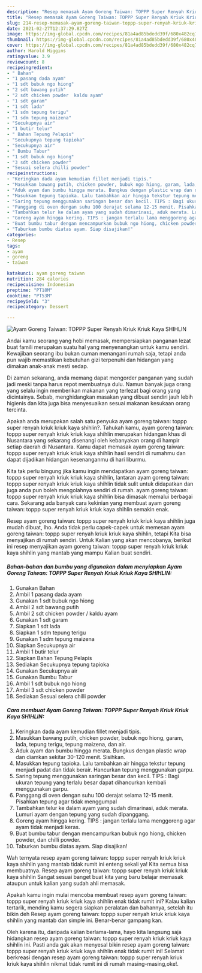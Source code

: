 ```yaml
---
description: "Resep memasak Ayam Goreng Taiwan: TOPPP Super Renyah Kriuk Kriuk Kaya SHIHLIN yang enak dan Mudah Dibuat"
title: "Resep memasak Ayam Goreng Taiwan: TOPPP Super Renyah Kriuk Kriuk Kaya SHIHLIN yang enak dan Mudah Dibuat"
slug: 214-resep-memasak-ayam-goreng-taiwan-toppp-super-renyah-kriuk-kriuk-kaya-shihlin-yang-enak-dan-mudah-dibuat
date: 2021-02-27T12:37:29.827Z
image: https://img-global.cpcdn.com/recipes/81a4ad85bdedd39f/680x482cq70/ayam-goreng-taiwan-toppp-super-renyah-kriuk-kriuk-kaya-shihlin-foto-resep-utama.jpg
thumbnail: https://img-global.cpcdn.com/recipes/81a4ad85bdedd39f/680x482cq70/ayam-goreng-taiwan-toppp-super-renyah-kriuk-kriuk-kaya-shihlin-foto-resep-utama.jpg
cover: https://img-global.cpcdn.com/recipes/81a4ad85bdedd39f/680x482cq70/ayam-goreng-taiwan-toppp-super-renyah-kriuk-kriuk-kaya-shihlin-foto-resep-utama.jpg
author: Harold Higgins
ratingvalue: 3.9
reviewcount: 8
recipeingredient:
- " Bahan"
- "1 pasang dada ayam"
- "1 sdt bubuk ngo hiong"
- "2 sdt bawang putih"
- "2 sdt chicken powder  kaldu ayam"
- "1 sdt garam"
- "1 sdt lada"
- "1 sdm tepung terigu"
- "1 sdm tepung maizena"
- "Secukupnya air"
- "1 butir telur"
- " Bahan Tepung Pelapis"
- "Secukupnya tepung tapioka"
- "Secukupnya air"
- " Bumbu Tabur"
- "1 sdt bubuk ngo hiong"
- "3 sdt chicken powder"
- "Sesuai selera chilli powder"
recipeinstructions:
- "Keringkan dada ayam kemudian fillet menjadi tipis."
- "Masukkan bawang putih, chicken powder, bubuk ngo hiong, garam, lada, tepung terigu, tepung maizena, dan air."
- "Aduk ayam dan bumbu hingga merata. Bungkus dengan plastic wrap dan diamkan sekitar 30-120 menit. Sisihkan."
- "Masukkan tepung tapioka. Lalu tambahkan air hingga tekstur tepung menjadi padat dan tidak berair. Hancurkan tepung menggunakan garpu."
- "Saring tepung menggunakan saringan besar dan kecil. TIPS : Bagi ukuran tepung yang terlalu besar dapat dihancurkan kembali menggunakan garpu."
- "Panggang di oven dengan suhu 100 derajat selama 12-15 menit. Pisahkan tepung agar tidak menggumpal"
- "Tambahkan telur ke dalam ayam yang sudah dimarinasi, aduk merata. Lumuri ayam dengan tepung yang sudah dipanggang."
- "Goreng ayam hingga kering. TIPS : jangan terlalu lama menggoreng agar ayam tidak menjadi keras."
- "Buat bumbu tabur dengan mencampurkan bubuk ngo hiong, chicken powder, dan chilli powder."
- "Taburkan bumbu diatas ayam. Siap disajikan!"
categories:
- Resep
tags:
- ayam
- goreng
- taiwan

katakunci: ayam goreng taiwan 
nutrition: 284 calories
recipecuisine: Indonesian
preptime: "PT18M"
cooktime: "PT53M"
recipeyield: "3"
recipecategory: Dessert

---
```



![Ayam Goreng Taiwan: TOPPP Super Renyah Kriuk Kriuk Kaya SHIHLIN](https://img-global.cpcdn.com/recipes/81a4ad85bdedd39f/680x482cq70/ayam-goreng-taiwan-toppp-super-renyah-kriuk-kriuk-kaya-shihlin-foto-resep-utama.jpg)

Andai kamu seorang yang hobi memasak, mempersiapkan panganan lezat buat famili merupakan suatu hal yang menyenangkan untuk kamu sendiri. Kewajiban seorang ibu bukan cuman menangani rumah saja, tetapi anda pun wajib memastikan kebutuhan gizi terpenuhi dan hidangan yang dimakan anak-anak mesti sedap.

Di zaman  sekarang, anda memang dapat mengorder panganan yang sudah jadi meski tanpa harus repot membuatnya dulu. Namun banyak juga orang yang selalu ingin memberikan makanan yang terlezat bagi orang yang dicintainya. Sebab, menghidangkan masakan yang dibuat sendiri jauh lebih higienis dan kita juga bisa menyesuaikan sesuai makanan kesukaan orang tercinta. 



Apakah anda merupakan salah satu penyuka ayam goreng taiwan: toppp super renyah kriuk kriuk kaya shihlin?. Tahukah kamu, ayam goreng taiwan: toppp super renyah kriuk kriuk kaya shihlin merupakan hidangan khas di Nusantara yang sekarang disenangi oleh kebanyakan orang di hampir setiap daerah di Nusantara. Kamu dapat memasak ayam goreng taiwan: toppp super renyah kriuk kriuk kaya shihlin hasil sendiri di rumahmu dan dapat dijadikan hidangan kesenanganmu di hari liburmu.

Kita tak perlu bingung jika kamu ingin mendapatkan ayam goreng taiwan: toppp super renyah kriuk kriuk kaya shihlin, lantaran ayam goreng taiwan: toppp super renyah kriuk kriuk kaya shihlin tidak sulit untuk didapatkan dan juga anda pun boleh mengolahnya sendiri di rumah. ayam goreng taiwan: toppp super renyah kriuk kriuk kaya shihlin bisa dimasak memalui berbagai cara. Sekarang ada banyak cara kekinian yang membuat ayam goreng taiwan: toppp super renyah kriuk kriuk kaya shihlin semakin enak.

Resep ayam goreng taiwan: toppp super renyah kriuk kriuk kaya shihlin juga mudah dibuat, lho. Anda tidak perlu capek-capek untuk memesan ayam goreng taiwan: toppp super renyah kriuk kriuk kaya shihlin, tetapi Kita bisa menyajikan di rumah sendiri. Untuk Kalian yang akan mencobanya, berikut ini resep menyajikan ayam goreng taiwan: toppp super renyah kriuk kriuk kaya shihlin yang mantab yang mampu Kalian buat sendiri.

<!--inarticleads1-->

##### Bahan-bahan dan bumbu yang digunakan dalam menyiapkan Ayam Goreng Taiwan: TOPPP Super Renyah Kriuk Kriuk Kaya SHIHLIN:

1. Gunakan  Bahan
1. Ambil 1 pasang dada ayam
1. Gunakan 1 sdt bubuk ngo hiong
1. Ambil 2 sdt bawang putih
1. Ambil 2 sdt chicken powder / kaldu ayam
1. Gunakan 1 sdt garam
1. Siapkan 1 sdt lada
1. Siapkan 1 sdm tepung terigu
1. Gunakan 1 sdm tepung maizena
1. Siapkan Secukupnya air
1. Ambil 1 butir telur
1. Siapkan  Bahan Tepung Pelapis
1. Sediakan Secukupnya tepung tapioka
1. Gunakan Secukupnya air
1. Gunakan  Bumbu Tabur
1. Ambil 1 sdt bubuk ngo hiong
1. Ambil 3 sdt chicken powder
1. Sediakan Sesuai selera chilli powder




<!--inarticleads2-->

##### Cara membuat Ayam Goreng Taiwan: TOPPP Super Renyah Kriuk Kriuk Kaya SHIHLIN:

1. Keringkan dada ayam kemudian fillet menjadi tipis.
1. Masukkan bawang putih, chicken powder, bubuk ngo hiong, garam, lada, tepung terigu, tepung maizena, dan air.
1. Aduk ayam dan bumbu hingga merata. Bungkus dengan plastic wrap dan diamkan sekitar 30-120 menit. Sisihkan.
1. Masukkan tepung tapioka. Lalu tambahkan air hingga tekstur tepung menjadi padat dan tidak berair. Hancurkan tepung menggunakan garpu.
1. Saring tepung menggunakan saringan besar dan kecil. TIPS : Bagi ukuran tepung yang terlalu besar dapat dihancurkan kembali menggunakan garpu.
1. Panggang di oven dengan suhu 100 derajat selama 12-15 menit. Pisahkan tepung agar tidak menggumpal
1. Tambahkan telur ke dalam ayam yang sudah dimarinasi, aduk merata. Lumuri ayam dengan tepung yang sudah dipanggang.
1. Goreng ayam hingga kering. TIPS : jangan terlalu lama menggoreng agar ayam tidak menjadi keras.
1. Buat bumbu tabur dengan mencampurkan bubuk ngo hiong, chicken powder, dan chilli powder.
1. Taburkan bumbu diatas ayam. Siap disajikan!




Wah ternyata resep ayam goreng taiwan: toppp super renyah kriuk kriuk kaya shihlin yang mantab tidak rumit ini enteng sekali ya! Kita semua bisa membuatnya. Resep ayam goreng taiwan: toppp super renyah kriuk kriuk kaya shihlin Sangat sesuai banget buat kita yang baru belajar memasak ataupun untuk kalian yang sudah ahli memasak.

Apakah kamu ingin mulai mencoba membuat resep ayam goreng taiwan: toppp super renyah kriuk kriuk kaya shihlin enak tidak rumit ini? Kalau kalian tertarik, mending kamu segera siapkan peralatan dan bahannya, setelah itu bikin deh Resep ayam goreng taiwan: toppp super renyah kriuk kriuk kaya shihlin yang mantab dan simple ini. Benar-benar gampang kan. 

Oleh karena itu, daripada kalian berlama-lama, hayo kita langsung saja hidangkan resep ayam goreng taiwan: toppp super renyah kriuk kriuk kaya shihlin ini. Pasti anda gak akan menyesal bikin resep ayam goreng taiwan: toppp super renyah kriuk kriuk kaya shihlin enak tidak rumit ini! Selamat berkreasi dengan resep ayam goreng taiwan: toppp super renyah kriuk kriuk kaya shihlin nikmat tidak rumit ini di rumah masing-masing,oke!.

